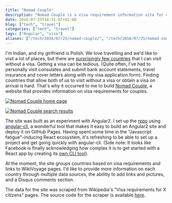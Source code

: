 ```yaml
---
title: "Nomad Couple"
description: "Nomad Couple is a visa requirement information site for couples"
date: 2016-07-25T16:31:07+02:00
blog: ["tech", "travel"]
categories: ["tech", "travel"]
tags: ["Angular", "visa"]
aliases: ["/tech/2016/07/25/nomad-couple/", "/tech/2016/07/25/nomad-couple"]
---
```


I'm Indian, and my girlfriend is Polish. We love travelling and we'd like to visit a lot of places, but there are [surprisingly few countries](https://en.wikipedia.org/wiki/Visa_requirements_for_Indian_citizens#Visa_requirements_map) that I can visit without a visa. Getting a visa can be tedious. (Quite often, I've had to  personally visit consulates and submit bank account statements, travel insurance and cover letters along with my visa application form). Finding countries that allow both of us to visit without a visa or obtain a visa on arrival is hard. That's why it occurred to me to build [Nomad Couple](https://nomadcouple.vinaygopinath.me), a website that provides information on visa requirements for couples.

[![Nomad Couple home page](/images/blog/nomad-couple/home.png)](/images/blog/nomad-couple/home.png)

[![Nomad Couple search results](/images/blog/nomad-couple/search.png)](/images/blog/nomad-couple/search.png)

The site was built as an experiment with Angular2. I set up the [repo](https://github.com/vinaygopinath/NomadCouple) using [angular-cli](https://github.com/angular/angular-cli), a wonderful tool that makes it easy to build an Angular2 site and deploy it on GitHub Pages. Having spent some time in the "Javascript fatigue"-inducing React ecosystem, it's refreshing to be able to set up a project and get going quickly with angular-cli. (Side note: It looks like Facebook is finally acknowledging how complex it is to get started with a React app by creating its [own CLI tool](https://facebook.github.io/react/blog/2016/07/22/create-apps-with-no-configuration.html)).

At the moment, the site groups countries based on visa requirements and links to WikiVoyage pages. I'd like to provide more information on each country through multiple data sources, the abilitiy to add links and pictures, and a Disqus comments section.

The data for the site was scraped from Wikipedia's "Visa requirements for X citizens" pages. The source code for the scraper is available [here](https://github.com/vinaygopinath/visa-req-wiki-scraper).